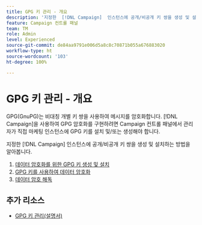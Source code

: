 ```yaml
---
title: GPG 키 관리 - 개요
description: '지정한  [!DNL Campaign]  인스턴스에 공개/비공개 키 쌍을 생성 및 설치하는 방법을 알아봅니다. '
feature: Campaign 컨트롤 패널
team: TM
role: Admin
level: Experienced
source-git-commit: de84aa9791e006d5a8c8c70871b055a676883020
workflow-type: ht
source-wordcount: '103'
ht-degree: 100%

---
```


# GPG 키 관리 - 개요

GPG(GnuPG)는 비대칭 개별 키 쌍을 사용하여 메시지를 암호화합니다. [!DNL Campaign]을 사용하여 GPG 암호화를 구현하려면 Campaign 컨트롤 패널에서 관리자가 직접 마케팅 인스턴스에 GPG 키를 설치 및/또는 생성해야 합니다.

지정한 [!DNL Campaign] 인스턴스에 공개/비공개 키 쌍을 생성 및 설치하는 방법을 알아봅니다.

1. [데이터 암호화를 위한 GPG 키 생성 및 설치](./generate-and-install-gpg-keys.md)
2. [GPG 키를 사용하여 데이터 암호화](./use-a-gpg-key-to-encrypt-data.md)
3. [데이터 암호 해독](./decrypt-data.md)

## 추가 리소스

* [GPG 키 관리(설명서)](https://experienceleague.adobe.com/docs/control-panel/using/instances-settings/gpg-keys-management.html?lang=ko)
